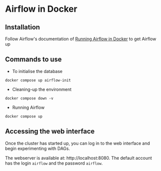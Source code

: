 # Airflow in Docker

## Installation
Follow Airflow's documentation of [Running Airflow in Docker](https://airflow.apache.org/docs/apache-airflow/stable/howto/docker-compose/index.html) to get Airflow up

## Commands to use

- To initialise the database

```docker compose up airflow-init```

- Cleaning-up the environment

```docker compose down -v```

- Running Airflow

```docker compose up```

## Accessing the web interface
Once the cluster has started up, you can log in to the web interface and begin experimenting with DAGs.

The webserver is available at: http://localhost:8080. The default account has the login `airflow` and the password `airflow`.

